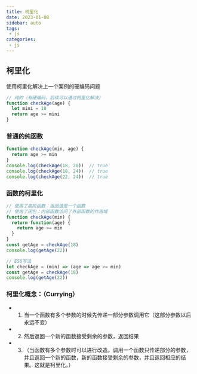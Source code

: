 ```yaml
---
title: 柯里化
date: 2023-01-08
sidebar: auto
tags:
 - js
categories:
 - js
---
```


## 柯里化

使用柯里化解决上一个案例的硬编码问题
```js
// 纯的（有硬编码，后续可以通过柯里化解决）
function checkAge(age) {
  let mini = 18
  return age >= mini
}
```

### 普通的纯函数
```js
function checkAge(min, age) {
  return age >= min
}
console.log(checkAge(18, 20))  // true
console.log(checkAge(18, 24))  // true
console.log(checkAge(22, 24))  // true
```

### 函数的柯里化
```js
// 使用了高阶函数：返回值是一个函数
// 使用了闭包：内部函数访问了外部函数的作用域
function checkAge(min) {
  return function(age) {
    return age >= min
  }
}
const getAge = checkAge(18)
console.log(getAge(22))

// ES6写法
let checkAge = (min) => (age => age >= min)
const getAge = checkAge(18)
console.log(getAge(22))
```

### 柯里化概念：（Currying）
- 1. 当一个函数有多个参数的时候先传递一部分参数调用它（这部分参数以后永远不变）
- 2. 然后返回一个新的函数接受剩余的参数，返回结果
- 3. （当函数有多个参数时可以进行改造。调用一个函数只传递部分的参数，并且返回一个新的函数，新的函数接受剩余的参数，并且返回相应的结果。这就是柯里化。）
